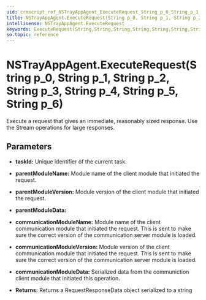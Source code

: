 ```yaml
---
uid: crmscript_ref_NSTrayAppAgent_ExecuteRequest_String_p_0_String_p_1_String_p_2_String_p_3_String_p_4_String_p_5_String_p_6
title: NSTrayAppAgent.ExecuteRequest(String p_0, String p_1, String p_2, String p_3, String p_4, String p_5, String p_6)
intellisense: NSTrayAppAgent.ExecuteRequest
keywords: ExecuteRequest(String,String,String,String,String,String,String)
so.topic: reference
---
```


# NSTrayAppAgent.ExecuteRequest(String p_0, String p_1, String p_2, String p_3, String p_4, String p_5, String p_6)

Execute a request that gives an immediate, reasonably sized response. Use the Stream operations for large responses.

## Parameters

* **taskId:** Unique identifier of the current task.
* **parentModuleName:** Module name of the client module that initiated the request.
* **parentModuleVersion:** Module version of the client module that initiated the request.
* **parentModuleData:**
* **communicationModuleName:** Module name of the client communication module that initiated the request. This is sent to make sure the correct version of the communication server module is loaded.
* **communicationModuleVersion:** Module version of the client communication module that initiated the request. This is sent to make sure the correct version of the communication server module is loaded.
* **communicationModuleData:** Serialized data from the communiction client module that initiated this operation.

* **Returns:** Returns a RequestResponseData object serialized to a string

